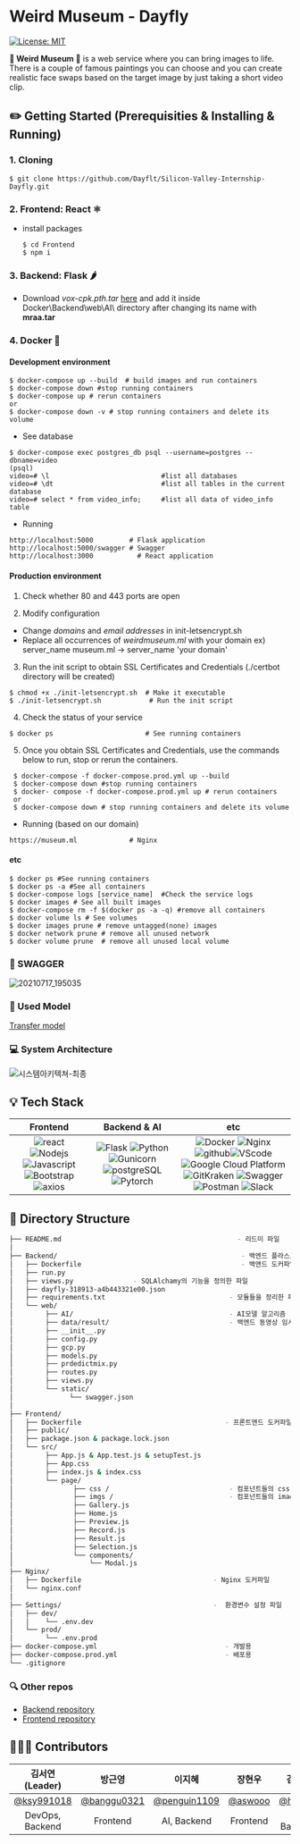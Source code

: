 # Weird Museum - Dayfly

[![License: MIT](https://img.shields.io/badge/License-MIT-yellow.svg)](https://opensource.org/licenses/MIT)

<b> 👻 Weird Museum 👻</b> is a web service where you can bring images to life. There is a couple of famous paintings you can choose and you can create realistic face swaps based on the target image by just taking a short video clip.



## ✏️ Getting Started (Prerequisities & Installing & Running)

### 1. Cloning
```
$ git clone https://github.com/Dayflt/Silicon-Valley-Internship-Dayfly.git
```

### 2. Frontend: React ⚛️
  - install packages
    ```
    $ cd Frontend
    $ npm i
    ```
### 3.  Backend: Flask 🌶
  - Download *vox-cpk.pth.tar* [here](https://drive.google.com/drive/folders/1PyQJmkdCsAkOYwUyaj_l-l0as-iLDgeH) and add it inside Docker\Backend\web\AI\ directory after changing its name with <b>mraa.tar</b>

### 4.  Docker 🐳
  #### Development environment 
  ```
  $ docker-compose up --build  # build images and run containers
  $ docker-compose down #stop running containers
  $ docker-compose up # rerun containers
  or 
  $ docker-compose down -v # stop running containers and delete its volume
  ```
  - See database
   ```
  $ docker-compose exec postgres_db psql --username=postgres --dbname=video
  (psql)
  video=# \l                            #list all databases
  video=# \dt                           #list all tables in the current database
  video=# select * from video_info;     #list all data of video_info table
   ```
  - Running 
  ```
  http://localhost:5000         # Flask application
  http://localhost:5000/swagger # Swagger
  http://localhost:3000           # React application
  ```
  
  #### Production environment
  
  1. Check whether 80 and 443 ports are open 
  
  2. Modify configuration
  - Change *domains* and *email addresses* in init-letsencrypt.sh
  - Replace all occurrences of *weirdmuseum.ml* with your domain ex) server_name museum.ml -> server_name 'your domain'
  
  3. Run the init script to obtain SSL Certificates and Credentials (./certbot directory will be created)
  ```
  $ chmod +x ./init-letsencrypt.sh  # Make it executable
  $ ./init-letsencrypt.sh            # Run the init script
  ```
  
  4. Check the status of your service
  ```
  $ docker ps                       # See running containers
  ```
 
 5. Once you obtain SSL Certificates and Credentials, use the commands below to run, stop or rerun the containers.
 ```
  $ docker-compose -f docker-compose.prod.yml up --build
  $ docker-compose down #stop running containers
  $ docker- compose -f docker-compose.prod.yml up # rerun containers
  or
  $ docker-compose down # stop running containers and delete its volume
  ```
   
  - Running (based on our domain)
  ```
  https://museum.ml             # Nginx 
  ```
  
  #### etc
  ```
  $ docker ps #See running containers
  $ docker ps -a #See all containers
  $ docker-compose logs [service_name]  #Check the service logs
  $ docker images # See all built images
  $ docker-compose rm -f $(docker ps -a -q) #remove all containers
  $ docker volume ls # See volumes
  $ docker images prune # remove untagged(none) images
  $ docker network prune # remove all unused network
  $ docker volume prune  # remove all unused local volume
  ```
### 📗 SWAGGER
![20210717_195035](https://user-images.githubusercontent.com/79822913/126034610-20bff471-7e80-48c8-88f8-c30e28dfd37d.png)

### 👀 Used Model
[Transfer model](https://github.com/AliaksandrSiarohin/first-order-model)  
        
### 💻 System Architecture

![시스템아키텍쳐-최종](https://user-images.githubusercontent.com/72537563/125903428-906468b5-f4e8-498b-91e3-e348cc90e1e5.png)
    

## 💡 Tech Stack

|         Frontend         |      Backend & AI      |         etc          |
| :----------------------: | :---------------: | :------------------: |
| ![react](https://img.shields.io/badge/react-v17.0.2-9cf?logo=react) ![Nodejs](https://img.shields.io/badge/Nodejs-v14.16.0-blue?logo=node.js)   ![Javascript](https://img.shields.io/badge/javascript-ES6+-yellow?logo=javascript) ![Bootstrap](https://img.shields.io/badge/bootstrap-v1.4.3-9cf?logo=bootstrap) ![axios](https://img.shields.io/badge/axios-v0.21.1-9cf?color=purple)| ![Flask](https://img.shields.io/badge/flask-v2.0.1-green?logo=flask)  ![Python](https://img.shields.io/badge/python-v3.8.10-skyblue?logo=python) ![Gunicorn](https://img.shields.io/badge/gunicorn-v20.1.0-darkgreen?logo=gunicorn) ![postgreSQL](https://img.shields.io/badge/postgreSQL-v12.0-blue?logo=postgresql) ![Pytorch](https://img.shields.io/badge/PyTorch-EE4C2C?style=for-the-badge&logo=PyTorch&logoColor=white)   | ![Docker](https://img.shields.io/badge/docker-v20.10.7-brightgreen?logo=docker)  ![Nginx](https://img.shields.io/badge/Nginx-v1.21.1-brightgreen?logo=nginx)   ![github](https://img.shields.io/badge/github-gray?logo=github)![VScode](https://img.shields.io/badge/VScode-v1.58.1-blue?logo=visual-studio-code) ![Google Cloud Platform](https://img.shields.io/badge/Google_Cloud_Platform-VM_instance-red?logo=gcp) ![GitKraken](https://img.shields.io/badge/GitKraken-gray?logo=GitKraken) ![Swagger](https://img.shields.io/badge/Swagger-gray?logo=Swagger) ![Postman](https://img.shields.io/badge/Postman-gray?logo=Postman) ![Slack](https://img.shields.io/badge/Slack-4A154B?style=for-the-badge&logo=slack&logoColor=white)|  

## 🔧 Directory Structure
```bash
├── README.md                                            - 리드미 파일
│
├── Backend/                                              - 백엔드 플라스크 디렉토리
│   ├── Dockerfile                                        - 백앤드 도커파일
│   ├── run.py                
│   ├── views.py               - SQLAlchamy의 기능을 정의한 파일
│   ├── dayfly-318913-a4b443321e00.json         
│   ├── requirements.txt                               - 모듈들을 정리한 파일
│   └── web/
│        ├── AI/                                       - AI모델 알고리즘
│        ├── data/result/                              - 백엔드 동영상 임시 저장 디렉토리
│        ├── __init__.py
│        ├── config.py
│        ├── gcp.py
│        ├── models.py
│        ├── prdedictmix.py
│        ├── routes.py
│        ├── views.py
│        └── static/
│              └── swagger.json 
│
├── Frontend/
│   ├── Dockerfile                                    - 프론트앤드 도커파일
│   ├── public/    
│   ├── package.json & package.lock.json    
│   └── src/ 
│        ├── App.js & App.test.js & setupTest.js
│        ├── App.css
│        ├── index.js & index.css
│        └── page/
│   	        ├── css /                              - 컴포넌트들의 css
│   	        ├── imgs /                             - 컴포넌트들의 image
│   	        ├── Gallery.js          
│   	        ├── Home.js         
│   	        ├── Preview.js         
│   	        ├── Record.js         
│   	        ├── Result.js        
│   	        ├── Selection.js  
│   	        └── components/  
│                   └── Modal.js
├── Nginx/
│   ├── Dockerfile                                 - Nginx 도커파일
│   └── nginx.conf
│
├── Settings/                                      -  환경변수 설정 파일
│   ├── dev/        
│   │    └── .env.dev
│   └── prod/
│        └── .env.prod
├── docker-compose.yml                                - 개발용
├── docker-compose.prod.yml                           - 배포용 
└── .gitignore		
```  

### 🔍 Other repos
- [Backend repository](https://github.com/Dayflt/Backend.git)  
- [Frontend repository](https://github.com/Dayflt/Frontend.git)

## 👨‍👧‍👦 Contributors
| 김서연 (Leader) | 방근영 | 이지혜 | 장현우 | 김하은 |
| :----: | :----: | :----: |:----: | :----: |
| [@ksy991018](https://github.com/ksy991018) | [@banggu0321](https://github.com/banggu0321) | [@penguin1109](https://github.com/penguin1109) |[@aswooo](https://github.com/aswooo) |[@harloxx](https://github.com/harloxx) |
| DevOps, Backend | Frontend | AI, Backend |Frontend |AI, Backend |

